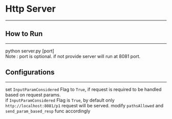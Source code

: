 # Http Server
---------

## How to Run
---------

python server.py [port] <br />
Note : port is optional. if not provide server will run at 8081 port.

## Configurations
---------

set `InputParamConsidered` Flag to `True`, if request is required to be handled based on request params. <br />
if `InputParamConsidered` Flag is `True`, by default only `http://localhost:8081/p1` request will be served.
modify `pathsAllowed` and `send_param_based_resp` func accordingly